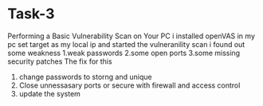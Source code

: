 # Task-3
Performing a Basic Vulnerability Scan on Your PC
i installed openVAS in my pc 
set target as my local ip and started the vulneranility scan 
i found out some weakness
 1.weak passwords
 2.some open ports 
 3.some missing security patches
The fix for this 
 1. change passwords to storng and unique
 2. Close unnessasary ports or secure with firewall and access control
 3. update the system
    
